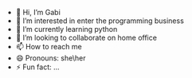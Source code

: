 - 👋 Hi, I’m Gabi
- 👀 I’m interested in enter the programming business
- 🌱 I’m currently learning python
- 💞️ I’m looking to collaborate on home office
- 📫 How to reach me 
- 😄 Pronouns: she\her
- ⚡ Fun fact: ...

<!---
Gabibornhofen/Gabibornhofen is a ✨ special ✨ repository because its `README.md` (this file) appears on your GitHub profile.
You can click the Preview link to take a look at your changes.
--->

